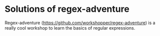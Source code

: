 # Solutions of regex-adventure

Regex-adventure (https://github.com/workshopper/regex-adventure) is a really cool workshop to learn the basics of regular expressions.
